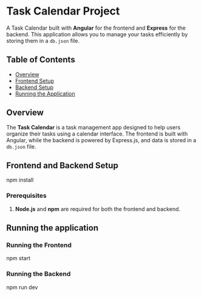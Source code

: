 # Task Calendar Project

A Task Calendar built with **Angular** for the frontend and **Express** for the backend. This application allows you to manage your tasks efficiently by storing them in a `db.json` file.

## Table of Contents

- [Overview](#overview)
- [Frontend Setup](#frontend-setup)
- [Backend Setup](#backend-setup)
- [Running the Application](#running-the-application)

## Overview

The **Task Calendar** is a task management app designed to help users organize their tasks using a calendar interface. The frontend is built with Angular, while the backend is powered by Express.js, and data is stored in a `db.json` file.

## Frontend and Backend Setup
npm install

### Prerequisites

1. **Node.js** and **npm** are required for both the frontend and backend.

## Running the application

### Running the Frontend
npm start

### Running the Backend
npm run dev






